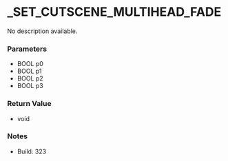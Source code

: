 # _SET_CUTSCENE_MULTIHEAD_FADE

No description available.

### Parameters
* BOOL p0
* BOOL p1
* BOOL p2
* BOOL p3

### Return Value
* void

### Notes
* Build: 323

